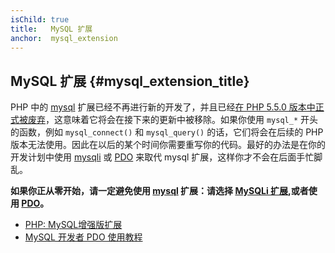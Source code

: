 ```yaml
---
isChild: true
title:   MySQL 扩展
anchor:  mysql_extension
---
```


## MySQL 扩展 {#mysql_extension_title}

PHP 中的 [mysql] 扩展已经不再进行新的开发了，并且已经[在 PHP 5.5.0 版本中正式被废弃][mysql_deprecated]，这意味着它将会在接下来的更新中被移除。如果你使用 `mysql_*` 开头的函数，例如 `mysql_connect()` 和 `mysql_query()` 的话，它们将会在后续的 PHP 版本无法使用。因此在以后的某个时间你需要重写你的代码。最好的办法是在你的开发计划中使用 [mysqli] 或 [PDO] 来取代 mysql 扩展，这样你才不会在后面手忙脚乱。

**如果你正从零开始，请一定避免使用 [mysql] 扩展：请选择 [MySQLi 扩展][mysqli],或者使用 [PDO]。**

* [PHP: MySQL增强版扩展][mysql_api]
* [MySQL 开发者 PDO 使用教程][pdo4mysql_devs]


[mysql]: http://php.net/mysql
[mysql_deprecated]: http://php.net/migration55.deprecated
[mysqli]: http://php.net/mysqli
[pdo]: http://php.net/pdo
[mysql_api]: http://php.net/mysqlinfo.api.choosing
[pdo4mysql_devs]: http://wiki.hashphp.org/PDO_Tutorial_for_MySQL_Developers
